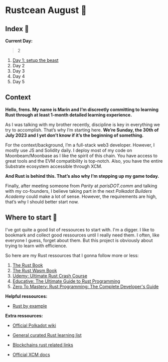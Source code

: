# Rustcean August 🦀

## Index 🫡

**Current Day:**
> 2

 1. [Day 1: setup the beast](/posts/1.md)
 2. Day 2
 3. Day 3
 4. Day 4
 5. Day 5

## Context

**Hello, frens. My name is Marin and I’m discreetly committing to learning Rust through at least 1-month detailed learning experience.**

As I was talking with my brother recently, discipline is key in everything we try to accomplish. That’s why I’m starting here. **We’re Sunday, the 30th of July 2023 and I yet don’t know if it’s the beginning of something.**

For the context/background, I’m a full-stack web3 developer. However, I mostly use JS and Solidity daily. I deploy most of my code on Moonbeam/Moonbase as I like the spirit of this chain. You have access to great tools and the EVM compatibility is top-notch. Also, you have the entire Substrate ecosystem accessible through XCM.

**And Rust is behind this. That’s also why I’m stepping up my game today.**

Finally, after meeting someone from _Parity_ at _parisDOT.comm_ and talking with my co-founders, I believe taking part in the next _Polkadot Builders Academy_ could make a lot of sense. However, the requirements are high, that’s why I should better start now.

## Where to start 👀

I've got quite a good list of ressources to start with. I'm a digger. I like to bookmark and collect good ressources until I really need them. I often, like everyone I guess, forget about them.
But this project is obviously about trying to learn with efficience.

So here are my Rust ressources that I gonna follow more or less:

1) [The Rust Book](https://cwcmy04.na1.hubspotlinks.com/Ctc/I6+113/cWcMY04/VVBZhr8TdrFtW14Hskx1yL1ghW1sXT7r4WQT9bN5l4bjp3q8_QV1-WJV7CgBjxW504CnP6SGrw6N4NvpWZNVVTZW2nm8622tlh9LW99Sdkd7_Q50LW566V6G6TqLLQW80bkj21FhsdSW6BfqL14HCJssW3SFcvc2KdlD0W71MBcP7tWstyW7PHg3D8WvZS3Vmq1qJ3WJgVkW62dkBZ5vQWBbW4_rTLZ8Vs21JW8rBpCH7RWD5XW1P9G9F1KnbkMW4jFRwb7tjhLCN5xb9lNN4cm8W6J2cHf28SdBMN3lz3lvvl4nLN2jLjMcB9p2zVT6K6q7ZKlyCW8lg3ch5V10kP3q4q1)
2) [The Rust Wasm Book](https://cwcmy04.na1.hubspotlinks.com/Ctc/I6+113/cWcMY04/VVBZhr8TdrFtW14Hskx1yL1ghW1sXT7r4WQT9bN5l4bjp3q8_QV1-WJV7CgLl-W7rRDpm1Rg1qMW6VXyHK3w1DtgW96411W6X9xG3W3FMqdV2dZkv9W86_jnV1rtvTtW7kcW666kN7jxVKqGJk4_KYMSW8tNBLp95c8tzW92RdLT2pw8tjW8BS1kn6rhv9TW1NPQ-H2Kj_RQW1J1yhc2nQWPlW3LrPmX695pfKVX2F1d4Srb07W73D70F6cg6kPV15hxz2LJtgXW5zHZsR4f1_b1W5K7k2r8B3h5JW2kCM0q45BtGzW2wTFSf8RFclCW9dQvPW6FhwllN4mp3XmsfZjP3h381)
3) [Udemy: Ultimate Rust Crash Course](https://cwcmy04.na1.hubspotlinks.com/Ctc/I6+113/cWcMY04/VVBZhr8TdrFtW14Hskx1yL1ghW1sXT7r4WQT9bN5l4bj_3q90pV1-WJV7CgTlvW63Y7p54c-2bKV9fG3Y7QNYXZW6xR8KJ9f1zG2W6VB0MQ8S0NT_W2rGdLQ4tKSmGN3r0XD2MXd25W1tKvff83vHqSW3D6gjk5fHKttW3Db8wR7_zY0TN3LlvyYtd_XkW33nFfH1CwPFvW99wdBR6c5RMPW2sQtfB8_H2GLW3x-vnL4GXgBPW5jfqD04glmHQW6JZyCX9kzgMWW1N8Cr99l_bXNW6Gp0-46-300tW2F5kz-1wF-qlN1Zz9XYlbZGwW1y0y7w8-gztsW7jSYHk395353VTJ4FM6xKQq8VRWRG-1k2g_PW677vjH3_JvcXVGVY2f12yVN03k-01)
4) [Educative: The Ultimate Guide to Rust Programming](https://cwcmy04.na1.hubspotlinks.com/Ctc/I6+113/cWcMY04/VVBZhr8TdrFtW14Hskx1yL1ghW1sXT7r4WQT9bN5l4bj_3q90pV1-WJV7CgPptV4XQkg2nRrZGW5Bxsn_2QZCLXW2zNGll8qnG13W1vKfls9cFCw9W5ThzcV5ysgdqW52NLlX8jKPnGW9lDxPx7Pys_4W1lfGFw9cYpZ7N49m1pgTM3wPW2-GZh51fvZ2vW5Mn9zS6qHTkmVkwNCf8DzCPbW1JWY5c7w591XW1cKZ2K2PJKGsM_SJf0GcXQ3W84ZwGj7Sj90WN1zjR1vPpSZqW1zBmMT7x4q5cW1ZpHgD390p2qW5kncsv326XL9W8md8PT5Ks_pPW55JFVb3L4M0vW1VH79k3H60MmW2cfBVf1-mfBWW7spyZZ49MQp_W1C_4tG19kvtP29d1)
5) [Zero To Mastery: Rust Programming: The Complete Developer's Guide](https://cwcmy04.na1.hubspotlinks.com/Ctc/I6+113/cWcMY04/VVBZhr8TdrFtW14Hskx1yL1ghW1sXT7r4WQT9bN5l4bjJ3q905V1-WJV7CgTydN5-LFcTw1nBdW3gfLF76YBLL1W3HgSbm6BTNfxW3Nb6NB2tST_wW8GWW_Y7ml9MpVvMh8G7mHNxyW7tpzKr710tc8W4KQRBv444K7YW8QHy2P7K477yW3NT7sF6PDjVGW3nnRv73ZP0qTW4X0K9q3tH5RZV5wjcr8GD8TdW4NygSB7wT0ZmW7sjwW91P84krW934hHx8lQH3hW8WL51j3y58PdW3T6k3p1ZMLzPVQrGsN8Mm2KNW6HWCQP7X5m2NW2Xlbyj7XPt07W3dfLXf33dz2CW69tVQy4SbFw_N55mpBVykn8Z35sN1)

**Helpful ressources:**

- [Rust by example](https://doc.rust-lang.org/rust-by-example/)

**Extra ressources:**

- [Official Polkadot wiki](https://wiki.polkadot.network/docs/build-guide)

- [General curated Rust learning list](https://github.com/ctjhoa/rust-learning)

- [Blockchains rust related links](https://github.com/rust-in-blockchain/awesome-blockchain-rust)

- [Official XCM docs](https://paritytech.github.io/xcm-docs/)
